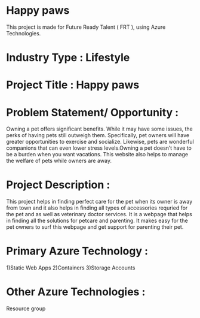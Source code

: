 # Happy paws
This project is made for Future Ready Talent ( FRT ), using Azure Technologies.
##
# Industry Type : Lifestyle
##
# Project Title : Happy paws
##
# Problem Statement/ Opportunity : 
Owning a pet offers significant benefits. While it may have some issues, the perks of having pets still outweigh them. Specifically, pet owners will have greater opportunities to exercise and socialize. Likewise, pets are wonderful companions that can even lower stress levels.Owning a pet doesn’t have to be a burden when you want vacations. This website also helps to manage the welfare of pets while owners are away.
##
# Project Description : 
This project helps in finding perfect care for the pet when its owner is away from town and it also helps in finding all types of accessories requried for the pet and as well as veterinary doctor services. It is a webpage that helps in finding all the solutions for petcare and parenting. It makes easy for the pet owners to surf this webpage and get support for parenting their pet.
##
# Primary Azure Technology : 
1)Static Web Apps
2)Containers
3)Storage Accounts 
##
# Other Azure Technologies :
Resource group

